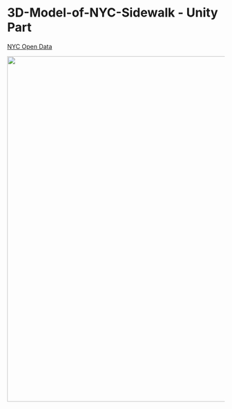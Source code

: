 # 3D-Model-of-NYC-Sidewalk - Unity Part
[NYC Open Data](https://opendata.cityofnewyork.us/)


<img src="Qgis_Part01.gif" width="800">
